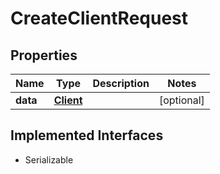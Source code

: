 

# CreateClientRequest


## Properties

Name | Type | Description | Notes
------------ | ------------- | ------------- | -------------
**data** | [**Client**](Client.md) |  |  [optional]


## Implemented Interfaces

* Serializable


